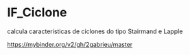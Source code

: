 # IF_Ciclone
calcula caracteristicas de ciclones do tipo Stairmand e Lapple


https://mybinder.org/v2/gh/2gabrieu/master

